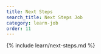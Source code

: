 ```yaml
---
title: Next Steps
search_title: Next Steps Job
category: learn-job
order: 11
---
```


{% include learn/next-steps.md %}
